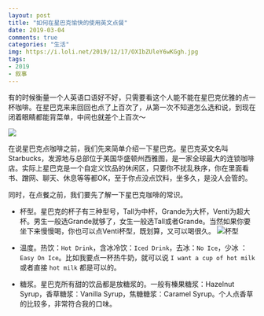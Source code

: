 ```yaml
---
layout: post
title: "如何在星巴克愉快的使用英文点餐"
date: 2019-03-04
comments: true
categories: "生活"
img: https://i.loli.net/2019/12/17/OXIbZUleY6wKGgh.jpg
tags:
- 2019
- 叙事
---
```



有的时候衡量一个人英语口语好不好，只需要看这个人能不能在星巴克优雅的点一杯咖啡。在星巴克来来回回也点了上百次了，从第一次不知道怎么选和说，到现在闭着眼睛都能背菜单，中间也就差个上百次～

![](https://i.loli.net/2019/12/17/OXIbZUleY6wKGgh.jpg)


在说星巴克点咖啡之前，我们先来简单介绍一下星巴克。星巴克英文名叫Starbucks，发源地与总部位于美国华盛顿州西雅图，是一家全球最大的连锁咖啡店。实际上星巴克是一个自定义饮品的休闲区，只要你不扰乱秩序，你在里面看书、蹭网、聊天、休息等等都OK，至于你点没点饮料，坐多久，是没人会管的。

同时，在点餐之前，我们要先了解一下星巴克咖啡的常识。

* 杯型。星巴克的杯子有三种型号，Tall为中杯，Grande为大杯，Venti为超大杯。男生一般选Grande就够了，女生一般选Tall或者Grande。当然如果你要坐下来慢慢喝，你也可以点Venti杯型，既划算，又可以喝很久。
![杯型](https://i.loli.net/2019/12/17/LlKEVZbWpn9yIXa.jpg)

* 温度。热饮：`Hot Drink`，含冰冷饮：`Iced Drink`，去冰：`No Ice`，少冰 ：`Easy On Ice`。比如我要点一杯热牛奶，就可以说 `I want a cup of hot milk` 或者直接 `hot milk` 都是可以的。

* 糖浆。星巴克所有甜的饮品都是放糖浆的。一般有榛果糖浆：Hazelnut Syrup，香草糖浆：Vanilla Syrup，焦糖糖浆：Caramel Syrup。个人点香草的比较多，非常符合我的口味。




